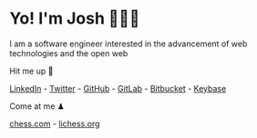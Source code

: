 # Yo! I'm Josh 🙋🏾‍♂️

I am a software engineer interested in the advancement of web technologies and the open web

Hit me up 📲

[LinkedIn](https://www.linkedin.com/in/jlindsay-sf/) -
[Twitter](https://twitter.com/j000shDotCom) -
[GitHub](https://github.com/j000shDotCom/) -
[GitLab](https://gitlab.com/j000sh) -
[Bitbucket](https://bitbucket.org/j000sh/) -
[Keybase](https://keybase.io/j000sh)

Come at me ♟

[chess.com](https://www.chess.com/member/ReasonableBully) -
[lichess.org](https://lichess.org/@/ReasonableBully)
